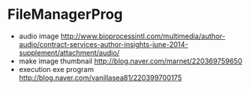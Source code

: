 # FileManagerProg

- audio image http://www.bioprocessintl.com/multimedia/author-audio/contract-services-author-insights-june-2014-supplement/attachment/audio/
- make image thumbnail http://blog.naver.com/marnet/220369759650
- execution exe program http://blog.naver.com/vanillasea81/220399700175
